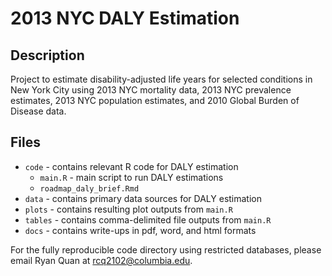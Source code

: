 # 2013 NYC DALY Estimation

## Description

Project to estimate disability-adjusted life years for selected conditions in New York City using 2013 NYC mortality data, 2013 NYC prevalence estimates, 2013 NYC population estimates, and 2010 Global Burden of Disease data.

## Files

* `code` - contains relevant R code for DALY estimation
  * `main.R` - main script to run DALY estimations
  * `roadmap_daly_brief.Rmd`
* `data` - contains primary data sources for DALY estimation
* `plots` - contains resulting plot outputs from `main.R`
* `tables` - contains comma-delimited file outputs from `main.R`
* `docs` - contains write-ups in pdf, word, and html formats

For the fully reproducible code directory using restricted databases, please email Ryan Quan at rcq2102@columbia.edu.
